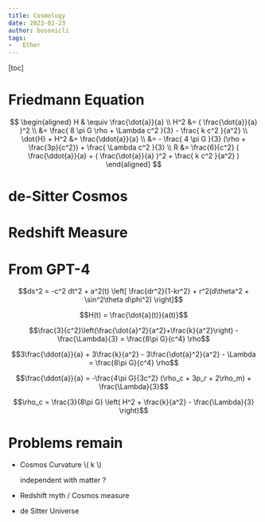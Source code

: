 ```yaml
---
title: Cosmology
date: 2023-02-23
author: bosonicli
tags:
-   Ether
---
```


[toc]

# Friedmann Equation

$$
\begin{aligned}
    H & \equiv \frac{\dot{a}}{a}    \\
    H^2 &= ( \frac{\dot{a}}{a} )^2    \\
    &= \frac{ 8 \pi G \rho + \Lambda c^2 }{3} - \frac{ k c^2 }{a^2}  \\
    \dot{H} + H^2 &= \frac{\ddot{a}}{a} \\
    &= - \frac{ 4 \pi G }{3} (\rho + \frac{3p}{c^2}) + \frac{ \Lambda c^2 }{3}  \\
    R &= \frac{6}{c^2} ( \frac{\ddot{a}}{a} + ( \frac{\dot{a}}{a} )^2 + \frac{ k c^2 }{a^2} )
\end{aligned}
$$

# de-Sitter Cosmos

# Redshift Measure

# From GPT-4

$$ds^2 = -c^2 dt^2 + a^2(t) \left[ \frac{dr^2}{1-kr^2} + r^2(d\theta^2 + \sin^2\theta d\phi^2) \right]$$

$$H(t) = \frac{\dot{a}(t)}{a(t)}$$

$$\frac{3}{c^2}\left(\frac{\dot{a}^2}{a^2}+\frac{k}{a^2}\right) - \frac{\Lambda}{3} = \frac{8\pi G}{c^4} \rho$$

$$3\frac{\ddot{a}}{a} + 3\frac{k}{a^2} - 3\frac{\dot{a}^2}{a^2} - \Lambda = \frac{8\pi G}{c^4} \rho$$

$$\frac{\ddot{a}}{a} = -\frac{4\pi G}{3c^2} (\rho_c + 3p_r + 2\rho_m) + \frac{\Lambda}{3}$$

$$\rho_c = \frac{3}{8\pi G} \left( H^2 + \frac{k}{a^2} - \frac{\Lambda}{3} \right)$$

# Problems remain

+   Cosmos Curvature \\( k \\)

    independent with matter ?

+   Redshift myth / Cosmos measure

+   de Sitter Universe
